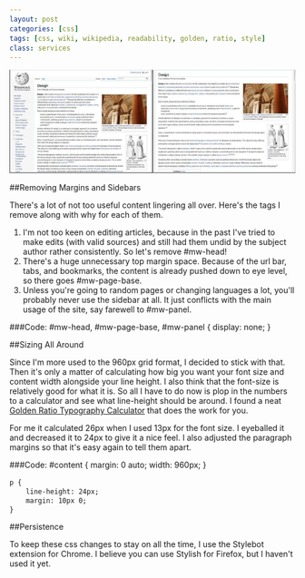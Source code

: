 ```yaml
---
layout: post
categories: [css]
tags: [css, wiki, wikipedia, readability, golden, ratio, style]
class: services
---
```


![Wikipedia](/images/wordpress-compare-css.jpg)

##Removing Margins and Sidebars

There's a lot of not too useful content lingering all over. Here's the tags I remove along with why for each of them.

1. I'm not too keen on editing articles, because in the past I've tried to make edits (with valid sources) and still had them undid by the subject author rather consistently. So let's remove #mw-head!
2. There's a huge unnecessary top margin space. Because of the url bar, tabs, and bookmarks, the content is already pushed down to eye level, so there goes #mw-page-base.
3. Unless you're going to random pages or changing languages a lot, you'll probably never use the sidebar at all. It just conflicts with the main usage of the site, say farewell to #mw-panel.

###Code:
    #mw-head, #mw-page-base, #mw-panel {
        display: none;
    }

##Sizing All Around

Since I'm more used to the 960px grid format, I decided to stick with that. Then it's only a matter of calculating how big you want your font size and content width alongside your line height. I also think that the font-size is relatively good for what it is. So all I have to do now is plop in the numbers to a calculator and see what line-height should be around. I found a neat [Golden Ratio Typography Calculator](http://www.pearsonified.com/typography/) that does the work for you.

For me it calculated 26px when I used 13px for the font size. I eyeballed it and decreased it to 24px to give it a nice feel. I also adjusted the paragraph margins so that it's easy again to tell them apart.

###Code:
    #content {
        margin: 0 auto;
        width: 960px;
    }

    p {
        line-height: 24px;
        margin: 10px 0;
    }

##Persistence

To keep these css changes to stay on all the time, I use the Stylebot extension for Chrome. I believe you can use Stylish for Firefox, but I haven't used it yet.